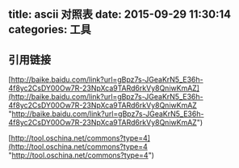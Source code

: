 title: ascii 对照表
date: 2015-09-29 11:30:14
categories: 工具
---



## 引用链接

[http://baike.baidu.com/link?url=gBpz7s-JGeaKrN5_E36h-4f8yc2CsDY00Ow7R-23NpXca9TARd6rkVy8QniwKmAZ](http://baike.baidu.com/link?url=gBpz7s-JGeaKrN5_E36h-4f8yc2CsDY00Ow7R-23NpXca9TARd6rkVy8QniwKmAZ "http://baike.baidu.com/link?url=gBpz7s-JGeaKrN5_E36h-4f8yc2CsDY00Ow7R-23NpXca9TARd6rkVy8QniwKmAZ")

[http://tool.oschina.net/commons?type=4](http://tool.oschina.net/commons?type=4 "http://tool.oschina.net/commons?type=4")
